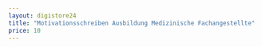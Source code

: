 ```yaml
---
layout: digistore24
title: "Motivationsschreiben Ausbildung Medizinische Fachangestellte"
price: 10
---
```

